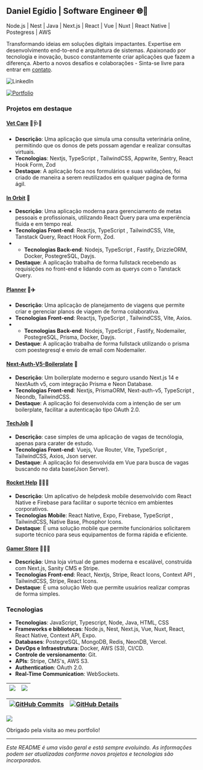 ## Daniel Egídio | Software Engineer 🌐📱

Node.js | Nest | Java | Next.js | React | Vue | Nuxt | React Native | Postegress | AWS 

Transformando ideias em soluções digitais impactantes. Expertise em desenvolvimento end-to-end e arquitetura de sistemas. Apaixonado por tecnologia e inovação, busco constantemente criar aplicações que fazem a diferença. Aberto a novos desafios e colaborações - Sinta-se livre para entrar em [contato](mailto:danielegidioti@gmail.com).

![LinkedIn](https://img.shields.io/badge/LinkedIn-0077B5?style=for-the-badge&logo=linkedin&logoColor=white)

[![Portfolio](https://img.shields.io/badge/Portfolio-Visit%20My%20Site-blue)](https://daniel-egidio.netlify.app/)

### **Projetos em destaque**

#### [Vet Care](https://github.com/DanielEgiidio/VetCare) 🐶🩺📅

- **Descrição**: Uma aplicação que simula uma consulta veterinária online, permitindo que os donos de pets possam agendar e realizar consultas virtuais.
- **Tecnologias**: Nextjs, TypeScript , TailwindCSS, Appwrite, Sentry, React Hook Form, Zod
- **Destaque**: A aplicação foca nos formulários e suas validações, foi criado de maneira a serem reutilizados em qualquer pagina de forma ágil.

#### [In Orbit](https://github.com/DanielEgiidio/in-orbit-frontend) 📅

- **Descrição**: Uma aplicação moderna para gerenciamento de metas pessoais e profissionais, utilizando React Query para uma experiência fluida e em tempo real.
- **Tecnologias Front-end**: Reactjs, TypeScript , TailwindCSS, Vite, Tanstack Query, React Hook Form, Zod.
- - **Tecnologias Back-end**: Nodejs, TypeScript , Fastify, DrizzleORM, Docker, PostegreSQL, Dayjs.
- **Destaque**: A aplicação trabalha de forma fullstack recebendo as requisições no front-end e lidando com as querys com o Tanstack Query.

#### [Planner](https://github.com/DanielEgiidio/planner_web) 📅✈️

- **Descrição**: Uma aplicação de planejamento de viagens que permite criar e gerenciar planos de viagem de forma colaborativa.
- **Tecnologias Front-end**: Reactjs, TypeScript , TailwindCSS, Vite, Axios.
- - **Tecnologias Back-end**: Nodejs, TypeScript , Fastify, Nodemailer, PostegreSQL, Prisma, Docker, Dayjs.
- **Destaque**: A aplicação trabalha de forma fullstack utilizando o prisma com poestegresql e envio de email com Nodemailer.

#### [Next-Auth-V5-Boilerplate](https://github.com/DanielEgiidio/next-auth-v5) 🔐

- **Descrição**: Um boilerplate moderno e seguro usando Next.js 14 e NextAuth v5, com integração Prisma e Neon Database.
- **Tecnologias Front-end**: Nextjs, PrismaORM, Next-auth-v5, TypeScript , Neondb, TailwindCSS.
- **Destaque**: A aplicação foi desenvolvida com a intenção de ser um boilerplate, facilitar a autenticação tipo OAuth 2.0.

#### [TechJob](https://github.com/DanielEgiidio/Tech-Jobs) 💼

- **Descrição**: case simples de uma aplicação de vagas de tecnólogia, apenas para carater de estudo.
- **Tecnologias Front-end**: Vuejs, Vue Router, Vite, TypeScript , TailwindCSS, Axios, Json server.
- **Destaque**: A aplicação foi desenvolvida em Vue para busca de vagas buscando no data base(Json Server).

#### [Rocket Help](https://github.com/DanielEgiidio/rocket-help)  💬📱📞

- **Descrição**: Um aplicativo de helpdesk mobile desenvolvido com React Native e Firebase para facilitar o suporte técnico em ambientes corporativos.
- **Tecnologias Mobile**: React Native, Expo, Firebase, TypeScript , TailwindCSS, Native Base, Phosphor Icons.
- **Destaque**: É uma solução mobile que permite funcionários solicitarem suporte técnico para seus equipamentos de forma rápida e eficiente.

#### [Gamer Store](https://gamer-store-smoky.vercel.app/)  💬📱📞

- **Descrição**: Uma loja virtual de games moderna e escalável, construída com Next.js, Sanity CMS e Stripe.
- **Tecnologias Front-end**: React, Nextjs, Stripe, React Icons, Context API , TailwindCSS, Stripe, React Icons.
- **Destaque**: É uma solução Web que permite usuários realizar compras de forma simples.

 
### **Tecnologias**

- **Tecnologias**: JavaScript, Typescript, Node, Java, HTML, CSS 
- **Frameworks e bibliotecas**: Node.js, Nest, Next.js, Vue, Nuxt, React, React Native, Context API, Expo.
- **Databases**: PostegreSQL, MongoDB, Redis, NeonDB, Vercel. 
- **DevOps e Infraestrutura**: Docker, AWS (S3), CI/CD.
- **Controle de versionamento**: Git.
- **APIs**: Stripe, CMS's, AWS S3.
- **Authentication**: OAuth 2.0. 
- **Real-Time Communication**: WebSockets.

| ![](http://github-profile-summary-cards.vercel.app/api/cards/repos-per-language?username=DanielEgiidio&theme=dracula) | ![](http://github-profile-summary-cards.vercel.app/api/cards/stats?username=DanielEgiidio&theme=dracula)
 | ----------- | ----------- |

 | [![GitHub Commits](http://github-profile-summary-cards.vercel.app/api/cards/productive-time?username=DanielEgiidio&theme=dracula&utcOffset=-3)](https://github.com/vn7n24fzkq/github-profile-summary-cards) | [![GitHub Details](http://github-profile-summary-cards.vercel.app/api/cards/profile-details?username=DanielEgiidio&theme=dracula)](https://github.com/vn7n24fzkq/github-profile-summary-cards) |  
 | ----------- | ----------- |

 
 <div align="center justifyCenter" >
<a href="https://skillicons.dev"   >
  <img src="https://skillicons.dev/icons?i=git,vscode,javascript,typescript,css,html,react,next,tailwind,sass,nodejs,express,nest,vue,docker,figma,github,jest,postman,styledcomponents,vercel,vite,mongodb,postgres,java,reactnative" />
</a>
  <br />
  </div>



Obrigado pela visita ao meu portfolio!

---

*Este README é uma visão geral e está sempre evoluindo. As informações podem ser atualizadas conforme novos projetos e tecnologias são incorporados.*


